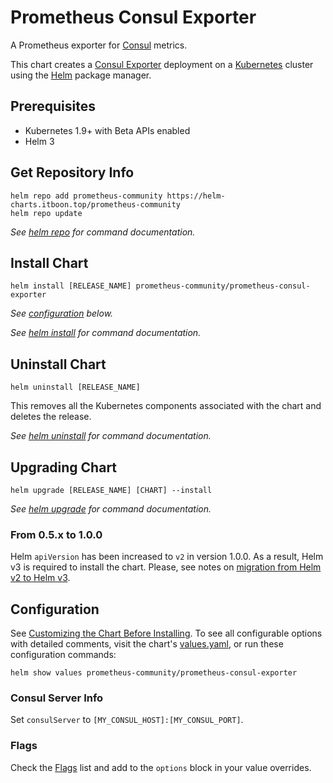 # Prometheus Consul Exporter

A Prometheus exporter for [Consul](https://www.consul.io/) metrics.

This chart creates a [Consul Exporter](https://github.com/prometheus/consul_exporter) deployment on a [Kubernetes](http://kubernetes.io) cluster using the [Helm](https://helm.sh) package manager.

## Prerequisites

- Kubernetes 1.9+ with Beta APIs enabled
- Helm 3

## Get Repository Info

<!-- textlint-disable terminology -->
```console
helm repo add prometheus-community https://helm-charts.itboon.top/prometheus-community
helm repo update
```

_See [helm repo](https://helm.sh/docs/helm/helm_repo/) for command documentation._
<!-- textlint-enable -->

## Install Chart

```console
helm install [RELEASE_NAME] prometheus-community/prometheus-consul-exporter
```

_See [configuration](#configuration) below._

_See [helm install](https://helm.sh/docs/helm/helm_install/) for command documentation._

## Uninstall Chart

```console
helm uninstall [RELEASE_NAME]
```

This removes all the Kubernetes components associated with the chart and deletes the release.

_See [helm uninstall](https://helm.sh/docs/helm/helm_uninstall/) for command documentation._

## Upgrading Chart

```console
helm upgrade [RELEASE_NAME] [CHART] --install
```

_See [helm upgrade](https://helm.sh/docs/helm/helm_upgrade/) for command documentation._

### From 0.5.x to 1.0.0

Helm `apiVersion` has been increased to `v2` in version 1.0.0. As a result, Helm v3 is required to install the chart. Please, see notes on [migration from Helm v2 to Helm v3](https://helm.sh/docs/topics/v2_v3_migration/).

## Configuration

See [Customizing the Chart Before Installing](https://helm.sh/docs/intro/using_helm/#customizing-the-chart-before-installing). To see all configurable options with detailed comments, visit the chart's [values.yaml](./values.yaml), or run these configuration commands:

```console
helm show values prometheus-community/prometheus-consul-exporter
```

### Consul Server Info

Set `consulServer` to `[MY_CONSUL_HOST]:[MY_CONSUL_PORT]`.

### Flags

Check the [Flags](https://github.com/prometheus/consul_exporter#flags) list and add to the `options` block in your value overrides.
